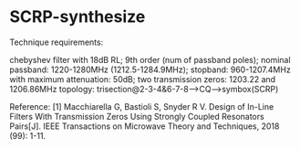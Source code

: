 # SCRP-synthesize
Technique requirements:

chebyshev filter with 18dB RL;
9th order (num of passband poles);
nominal passband: 1220-1280MHz (1212.5-1284.9MHz);
stopband: 960-1207.4MHz with maximum attenuation: 50dB;
two transmission zeros: 1203.22 and 1206.86MHz
topology: trisection@2-3-4&6-7-8-->CQ-->symbox(SCRP)

Reference:
[1] Macchiarella G, Bastioli S, Snyder R V. Design of In-Line Filters With Transmission Zeros Using Strongly Coupled Resonators Pairs[J]. IEEE Transactions on Microwave Theory and Techniques, 2018 (99): 1-11.
